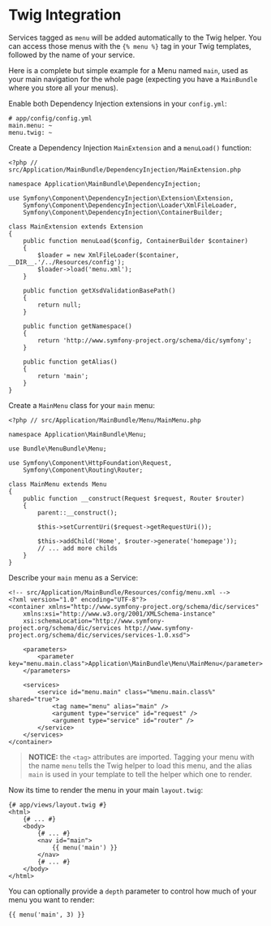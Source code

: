 Twig Integration
================

Services tagged as `menu` will be added automatically to the Twig helper. You
can access those menus with the `{% menu %}` tag in your Twig templates,
followed by the name of your service. 

Here is a complete but simple example for a Menu named `main`, used as your
main navigation for the whole page (expecting you have a `MainBundle` where you
store all your menus).

Enable both Dependency Injection extensions in your `config.yml`:

    # app/config/config.yml
    main.menu: ~
    menu.twig: ~


Create a Dependency Injection `MainExtension` and a `menuLoad()` function:

    <?php // src/Application/MainBundle/DependencyInjection/MainExtension.php
    
    namespace Application\MainBundle\DependencyInjection;
    
    use Symfony\Component\DependencyInjection\Extension\Extension,
        Symfony\Component\DependencyInjection\Loader\XmlFileLoader,
        Symfony\Component\DependencyInjection\ContainerBuilder;
    
    class MainExtension extends Extension
    {
        public function menuLoad($config, ContainerBuilder $container)
        {
            $loader = new XmlFileLoader($container, __DIR__.'/../Resources/config');
            $loader->load('menu.xml');
        }
        
        public function getXsdValidationBasePath()
        {
            return null;
        }
        
        public function getNamespace()
        {
            return 'http://www.symfony-project.org/schema/dic/symfony';
        }
        
        public function getAlias()
        {
            return 'main';
        }
    }


Create a `MainMenu` class for your `main` menu:

    <?php // src/Application/MainBundle/Menu/MainMenu.php
    
    namespace Application\MainBundle\Menu;
    
    use Bundle\MenuBundle\Menu;
    
    use Symfony\Component\HttpFoundation\Request,
        Symfony\Component\Routing\Router;
    
    class MainMenu extends Menu
    {
        public function __construct(Request $request, Router $router)
        {
            parent::__construct();
            
            $this->setCurrentUri($request->getRequestUri());
            
            $this->addChild('Home', $router->generate('homepage'));
            // ... add more childs
        }
    }


Describe your `main` menu as a Service:

    <!-- src/Application/MainBundle/Resources/config/menu.xml -->
    <?xml version="1.0" encoding="UTF-8"?>
    <container xmlns="http://www.symfony-project.org/schema/dic/services"
        xmlns:xsi="http://www.w3.org/2001/XMLSchema-instance"
        xsi:schemaLocation="http://www.symfony-project.org/schema/dic/services http://www.symfony-project.org/schema/dic/services/services-1.0.xsd">
        
        <parameters>
            <parameter key="menu.main.class">Application\MainBundle\Menu\MainMenu</parameter>
        </parameters>
        
        <services>
            <service id="menu.main" class="%menu.main.class%" shared="true">
                <tag name="menu" alias="main" />
                <argument type="service" id="request" />
                <argument type="service" id="router" />
            </service>
        </services>
    </container>

> **NOTICE:** the `<tag>` attributes are imported. Tagging your menu with the
> name `menu` tells the Twig helper to load this menu, and the alias `main` is
> used in your template to tell the helper which one to render.


Now its time to render the menu in your main `layout.twig`:

    {# app/views/layout.twig #}
    <html>
        {# ... #}
        <body>
            {# ... #}
            <nav id="main">
                {{ menu('main') }}
            </nav>
            {# ... #}
        </body>
    </html>


You can optionally provide a `depth` parameter to control how much of your menu
you want to render:

    {{ menu('main', 3) }}

